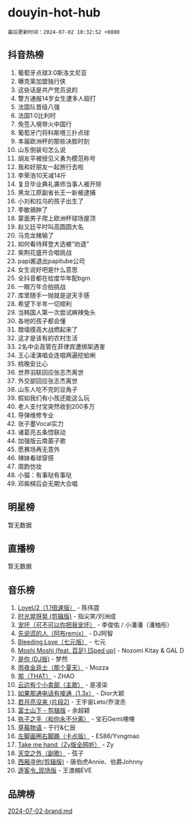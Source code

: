# douyin-hot-hub

`最后更新时间：2024-07-02 10:32:52 +0800`

## 抖音热榜

1. 葡萄牙点球3:0斯洛文尼亚
1. 曝克莱加盟独行侠
1. 这些话是共产党员说的
1. 警方通报14岁女生遭多人殴打
1. 法国队晋级八强
1. 法国1:0比利时
1. 免签入境带火中国行
1. 葡萄牙门将科斯塔三扑点球
1. 本届欧洲杯的那些决胜时刻
1. 山东倒装句怎么说
1. 胡友平被授见义勇为模范称号
1. 我和好朋友一起旅行去啦
1. 李荣浩10天减14斤
1. 复旦毕业典礼袭师当事人被开除
1. 黑龙江原副省长王一新被逮捕
1. 小刘和拉乌的孩子出生了
1. 李敏镐肿了
1. 蒙面男子爬上欧洲杯球场屋顶
1. 赵又廷平时叫高圆圆大名
1. 马克龙赌输了
1. 如何看待拜登大选被“劝退”
1. 紫荆花盛开合唱挑战
1. papi酱退出papitube公司
1. 女生说好吧是什么意思
1. 全抖音都在给度华年配bgm
1. 一眼万年合拍挑战
1. 库里随手一抛就是逆天手感
1. 希望下半年一切顺利
1. 当韩国人第一次尝试麻辣兔头
1. 各地的孩子都会懂
1. 蹬墙摸高大战燃起来了
1. 这才是该有的农村生活
1. 2名中企高管在菲律宾遭绑架遇害
1. 王心凌演唱会连唱两遍挖蛤蜊
1. 桃晚安比心
1. 世界羽联回应张志杰离世
1. 外交部回应张志杰离世
1. 山东人吃不完的豆角子
1. 假如我们有小孩还能这么玩
1. 老人支付宝突然收到200多万
1. 导弹维修专业
1. 张子墨Vocal实力
1. 诸葛亮五条悟联动
1. 加强版云南菌子歌
1. 愿赛场再无意外
1. 辣妹看球穿搭
1. 周韵仿妆
1. 小猫：有事哒有事哒
1. 邓紫棋后会无期大合唱

## 明星榜

暂无数据

## 直播榜

暂无数据

## 音乐榜

1. [LoveU2（1.1倍速版）](https://sf5-hl-cdn-tos.douyinstatic.com/obj/tos-cn-ve-2774/oQMeDffLaEmgMwgCOEMAFCI6INzoFPgWdD0rsa) - 陈伟霆
1. [时光晃呀晃 (剪辑版)](https://sf5-hl-cdn-tos.douyinstatic.com/obj/tos-cn-ve-2774/o8ACeQem3gwI1x3GIYGAfKG0LJebKFRJDwRwyW) - 指尖笑/刘洲成
1. [宠坏（可不可以你把我宠坏）](https://sf3-cdn-tos.douyinstatic.com/obj/tos-cn-ve-2774/ocWI8ft2gd0rAfXKzvKGeMQM6fVLTLfA8UJzwl) - 李俊佑 / 小潘潘（潘柚彤）
1. [先说谎的人（阿布remix）](https://sf5-hl-cdn-tos.douyinstatic.com/obj/tos-cn-ve-2774/owQtOFmAzBgxBKDOYfeCTQTgE9cDORrOQqmCZy) - DJ阿智
1. [Bleeding Love（七元版）](https://sf6-cdn-tos.douyinstatic.com/obj/tos-cn-ve-2774/oEgC9eZFHQ1MfSRnrfkzFp8AayDWqAQMABBgUs) - 七元
1. [Moshi Moshi (feat. 百足) [Sped up]](https://sf5-hl-cdn-tos.douyinstatic.com/obj/tos-cn-ve-2774/ocCPFQcXJLeroaIdQLIGAoeeYM3OAUYGDguHXz) - Nozomi Kitay & GAL D
1. [是你 (DJ版)](https://sf3-cdn-tos.douyinstatic.com/obj/tos-cn-ve-2774/1ec766e572b34c42853ce6315d426850) - 梦然
1. [雨夜金菲士（那个夏天）](https://sf6-cdn-tos.douyinstatic.com/obj/tos-cn-ve-2774/osPmPLDWQBBE2Z6bftCgYwkFaF4pEYEneXaZQs) - Mozza
1. [那（THAT）](https://sf3-cdn-tos.douyinstatic.com/obj/tos-cn-ve-2774/oIIWGeBZCnlGx9tl0gFlCfwlQbj7QWAD8HYAGg) - ZHAO
1. [云边有个小卖部（主歌）](https://sf5-hl-cdn-tos.douyinstatic.com/obj/tos-cn-ve-2774/okvgzOZylLA4WYUHkAhpy5DrCiqAmBjiMIkJp) - 是凌柒
1. [如果那通电话有接通（1.3x）](https://sf5-hl-cdn-tos.douyinstatic.com/obj/tos-cn-ve-2774/ocJeJKhUhAJG8EYZiEFfGFAPkD3beMQ5mwDv1e) - Dior大颖
1. [若月亮没来 (片段2)](https://sf5-hl-cdn-tos.douyinstatic.com/obj/tos-cn-ve-2774/ocQavLLjkCOeDxGyYeIMGgNAIwJ0QXE1Ve3Fzv) - 王宇宙Leto/乔浚丞
1. [富士山下 - 剪辑版](https://sf5-hl-cdn-tos.douyinstatic.com/obj/tos-cn-ve-2774/o4QGmeUZhQXvtC5BDkogeQni8WbdCBUJEYI12v) - 余超颖
1. [执子之手（和你永不分离）](https://sf5-hl-cdn-tos.douyinstatic.com/obj/tos-cn-ve-2774/oU4mUWISThYfqtA61VOl8PAQGeK2LGGQfFCZfY) - 宝石Gem\哩哩
1. [草莓物语](https://sf3-cdn-tos.douyinstatic.com/obj/tos-cn-ve-2774/okynhJ7jEAIIZBfsLgYMEI8QC3WbQNN66RKzhT) - 于行&仁辰
1. [左脚画圈右脚踢（卡点版）](https://sf6-cdn-tos.douyinstatic.com/obj/tos-cn-ve-2774/oAoAIr8BJv8B7W4CEBMsaSfDWrAiF4izwIDMJg) - ES86/Yvngmao
1. [Take me hand（Zy版全网听）](https://sf5-hl-cdn-tos.douyinstatic.com/obj/tos-cn-ve-2774/owyUoUuVpA1I7BiszAYMSqbGseWQw8P7Ea2BiR) - Zy
1. [天空之外（副歌）](https://sf5-hl-cdn-tos.douyinstatic.com/obj/tos-cn-ve-2774/oAYn0BTp8jS8iSyZSHMUWAikyvAWI1c7aiJTr) - 弦子
1. [西厢寻他(剪辑版)](https://sf5-hl-cdn-tos.douyinstatic.com/obj/tos-cn-ve-2774/oUsAVfAQKlRNxEv5qxvIB8o5qmIWUcXbzJKJhw) - 唐伯虎Annie、伯爵Johnny
1. [逐客令_现场版](https://sf5-hl-cdn-tos.douyinstatic.com/obj/tos-cn-ve-2774/okjvqFftEMAIgLPvI8f4MT5CZVyxmDQdBOwjBv) - 王澳楠EVE

## 品牌榜

[2024-07-02-brand.md](2024-07-02-brand.md)
